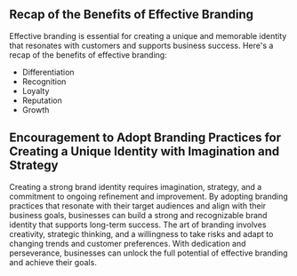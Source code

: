 

Recap of the Benefits of Effective Branding
-------------------------------------------

Effective branding is essential for creating a unique and memorable identity that resonates with customers and supports business success. Here's a recap of the benefits of effective branding:

* Differentiation
* Recognition
* Loyalty
* Reputation
* Growth

Encouragement to Adopt Branding Practices for Creating a Unique Identity with Imagination and Strategy
------------------------------------------------------------------------------------------------------

Creating a strong brand identity requires imagination, strategy, and a commitment to ongoing refinement and improvement. By adopting branding practices that resonate with their target audiences and align with their business goals, businesses can build a strong and recognizable brand identity that supports long-term success. The art of branding involves creativity, strategic thinking, and a willingness to take risks and adapt to changing trends and customer preferences. With dedication and perseverance, businesses can unlock the full potential of effective branding and achieve their goals.